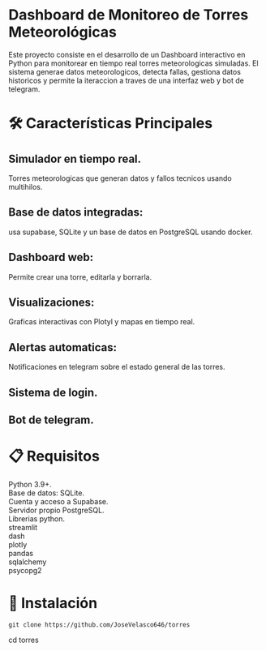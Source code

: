 # Dashboard de Monitoreo de Torres Meteorológicas

Este proyecto consiste en el desarrollo de un Dashboard interactivo en Python para monitorear en tiempo real torres meteorologicas simuladas. El sistema generae datos meteorologicos, detecta fallas, gestiona datos historicos y permite la iteraccion a traves de una interfaz web y bot de telegram.

# 🛠️ Características Principales

## Simulador en tiempo real.

Torres meteorologicas que generan datos y fallos tecnicos usando multihilos.

## Base de datos integradas:

usa supabase, SQLite y un base de datos en PostgreSQL usando docker.

## Dashboard web:

Permite crear una torre, editarla y borrarla.

## Visualizaciones:

Graficas interactivas con Plotyl y mapas en tiempo real.

## Alertas automaticas:

Notificaciones en telegram sobre el estado general de las torres.

## Sistema de login.

## Bot de telegram.

# 📋 Requisitos

Python 3.9+.  
Base de datos:
SQLite.  
Cuenta y acceso a Supabase.  
Servidor propio PostgreSQL.  
Librerias python.  
streamlit  
dash  
plotly  
pandas  
sqlalchemy  
psycopg2

# 🚀 Instalación

```
git clone https://github.com/JoseVelasco646/torres
```

cd torres
